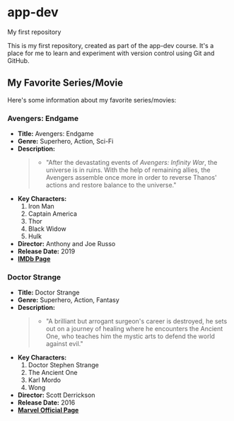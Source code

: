 # app-dev
My first repository

This is my first repository, created as part of the app-dev course. It's a place for me to learn and experiment with version control using Git and GitHub.

## My Favorite Series/Movie

Here's some information about my favorite series/movies:

### Avengers: Endgame

* **Title:** Avengers: Endgame
* **Genre:** Superhero, Action, Sci-Fi
* **Description:**
    >   * "After the devastating events of *Avengers: Infinity War*, the universe is in ruins. With the help of remaining allies, the Avengers assemble once more in order to reverse Thanos' actions and restore balance to the universe."
* **Key Characters:**
    1.  Iron Man
    2.  Captain America
    3.  Thor
    4.  Black Widow
    5.  Hulk
* **Director:** Anthony and Joe Russo
* **Release Date:** 2019
* **[IMDb Page](https://www.imdb.com/title/tt4154796/)**

### Doctor Strange

* **Title:** Doctor Strange
* **Genre:** Superhero, Action, Fantasy
* **Description:**
    >   * "A brilliant but arrogant surgeon's career is destroyed, he sets out on a journey of healing where he encounters the Ancient One, who teaches him the mystic arts to defend the world against evil."
* **Key Characters:**
    1.  Doctor Stephen Strange
    2.  The Ancient One
    3.  Karl Mordo
    4.  Wong
* **Director:** Scott Derrickson
* **Release Date:** 2016
* **[Marvel Official Page](https://www.marvel.com/movies/doctor-strange)**


